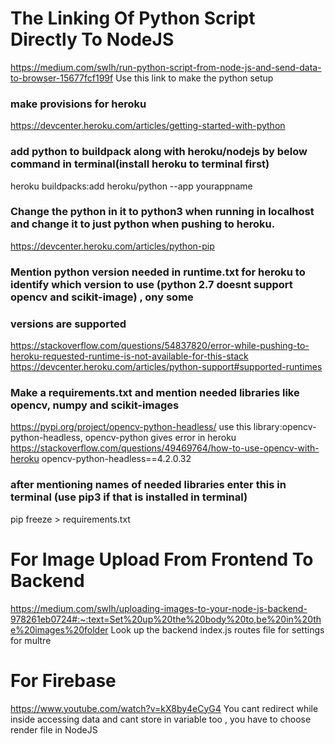 # The Linking Of Python Script Directly To NodeJS
https://medium.com/swlh/run-python-script-from-node-js-and-send-data-to-browser-15677fcf199f
Use this link to make the python setup 

### make provisions for heroku
https://devcenter.heroku.com/articles/getting-started-with-python

### add python to buildpack along with heroku/nodejs by below command in terminal(install heroku to terminal first)
heroku buildpacks:add heroku/python --app yourappname


### Change the python in it to python3 when running in localhost and change it to just python when pushing to heroku. 
https://devcenter.heroku.com/articles/python-pip

### Mention python version needed in runtime.txt for heroku to identify which version to use (python 2.7 doesnt support opencv and scikit-image) , ony some
### versions are supported
https://stackoverflow.com/questions/54837820/error-while-pushing-to-heroku-requested-runtime-is-not-available-for-this-stack
https://devcenter.heroku.com/articles/python-support#supported-runtimes

### Make a requirements.txt and mention needed libraries like opencv, numpy and scikit-images

https://pypi.org/project/opencv-python-headless/   use this library:opencv-python-headless, opencv-python gives error in heroku
https://stackoverflow.com/questions/49469764/how-to-use-opencv-with-heroku
opencv-python-headless==4.2.0.32

### after mentioning names of needed libraries enter this in terminal (use pip3 if that is installed in terminal)
pip freeze > requirements.txt


# For Image Upload From Frontend To Backend
https://medium.com/swlh/uploading-images-to-your-node-js-backend-978261eb0724#:~:text=Set%20up%20the%20body%20to,be%20in%20the%20images%20folder
Look up the backend index.js routes file for settings for multre


# For Firebase
https://www.youtube.com/watch?v=kX8by4eCyG4
You cant redirect while inside accessing data and cant store in variable too , you have to choose render file in NodeJS
